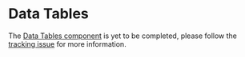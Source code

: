 # Data Tables

The [Data Tables component](https://material.io/go/design-data-tables) is yet to be completed, please follow the [tracking issue](https://www.pivotaltracker.com/epic/show/3950581) for more information.

